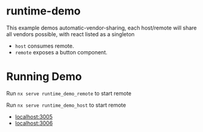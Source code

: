 # runtime-demo

This example demos automatic-vendor-sharing, each host/remote will share all vendors possible, with react listed as a singleton

- `host` consumes remote.
- `remote` exposes a button component.

# Running Demo

Run `nx serve runtime_demo_remote` to start remote

Run `nx serve runtime_demo_host` to start remote

- [localhost:3005](http://localhost:3005/)
- [localhost:3006](http://localhost:3006/)
